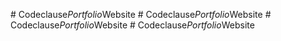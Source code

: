 

#   C o d e c l a u s e _ P o r t f o l i o _ W e b s i t e 
 
 #   C o d e c l a u s e _ P o r t f o l i o _ W e b s i t e 
 
 #   C o d e c l a u s e _ P o r t f o l i o _ W e b s i t e 
 
 #   C o d e c l a u s e _ P o r t f o l i o _ W e b s i t e 
 
 
